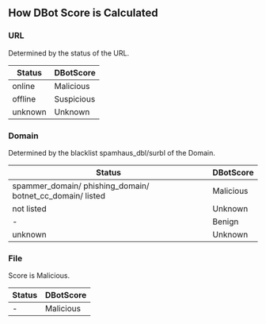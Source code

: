 ## How DBot Score is Calculated

### URL

Determined by the status of the URL.

| **Status** | **DBotScore** |
| --- | --- |
| online | Malicious |
| offline | Suspicious |
| unknown | Unknown |

### Domain

Determined by the blacklist spamhaus_dbl/surbl of the Domain.

| **Status**                                                | **DBotScore** |
|-----------------------------------------------------------| --- |
| spammer_domain/ phishing_domain/ botnet_cc_domain/ listed | Malicious |
| not listed                                                | Unknown |
| -                                                         | Benign |
| unknown                                                   | Unknown |

### File

Score is Malicious.

| **Status** | **DBotScore** |
|---| --- |
| - | Malicious |
